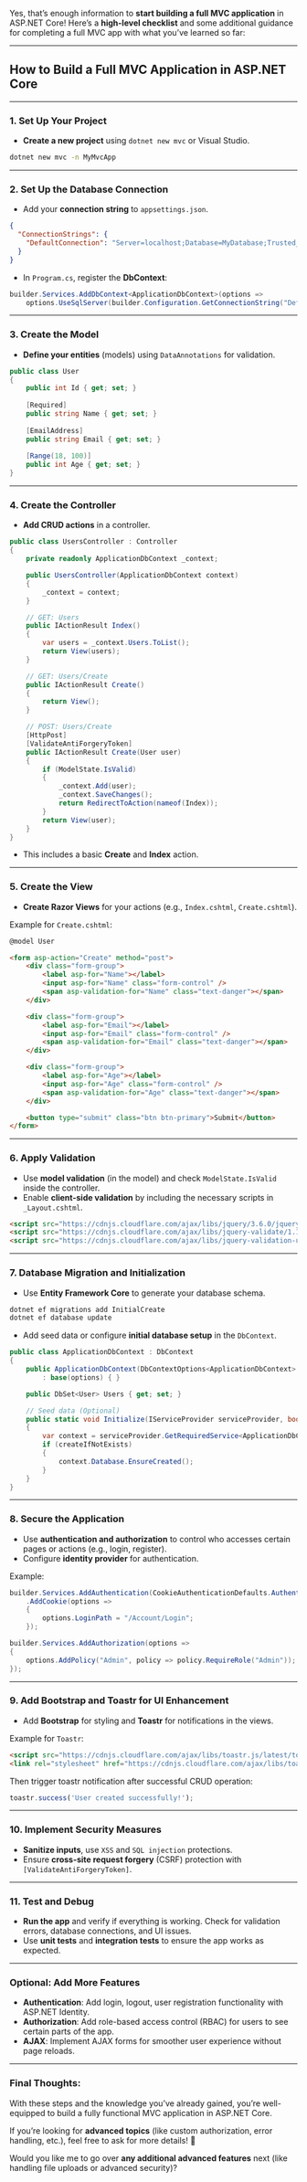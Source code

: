 Yes, that’s enough information to **start building a full MVC application** in ASP.NET Core! Here’s a **high-level checklist** and some additional guidance for completing a full MVC app with what you’ve learned so far:

---

## **How to Build a Full MVC Application in ASP.NET Core**

---

### **1. Set Up Your Project**

- **Create a new project** using `dotnet new mvc` or Visual Studio.
  
```bash
dotnet new mvc -n MyMvcApp
```

---

### **2. Set Up the Database Connection**

- Add your **connection string** to `appsettings.json`.

```json
{
  "ConnectionStrings": {
    "DefaultConnection": "Server=localhost;Database=MyDatabase;Trusted_Connection=True;"
  }
}
```

- In `Program.cs`, register the **DbContext**:

```csharp
builder.Services.AddDbContext<ApplicationDbContext>(options =>
    options.UseSqlServer(builder.Configuration.GetConnectionString("DefaultConnection")));
```

---

### **3. Create the Model**

- **Define your entities** (models) using `DataAnnotations` for validation.

```csharp
public class User
{
    public int Id { get; set; }
    
    [Required]
    public string Name { get; set; }
    
    [EmailAddress]
    public string Email { get; set; }
    
    [Range(18, 100)]
    public int Age { get; set; }
}
```

---

### **4. Create the Controller**

- **Add CRUD actions** in a controller. 

```csharp
public class UsersController : Controller
{
    private readonly ApplicationDbContext _context;

    public UsersController(ApplicationDbContext context)
    {
        _context = context;
    }

    // GET: Users
    public IActionResult Index()
    {
        var users = _context.Users.ToList();
        return View(users);
    }

    // GET: Users/Create
    public IActionResult Create()
    {
        return View();
    }

    // POST: Users/Create
    [HttpPost]
    [ValidateAntiForgeryToken]
    public IActionResult Create(User user)
    {
        if (ModelState.IsValid)
        {
            _context.Add(user);
            _context.SaveChanges();
            return RedirectToAction(nameof(Index));
        }
        return View(user);
    }
}
```

- This includes a basic **Create** and **Index** action.

---

### **5. Create the View**

- **Create Razor Views** for your actions (e.g., `Index.cshtml`, `Create.cshtml`).

Example for `Create.cshtml`:

```html
@model User

<form asp-action="Create" method="post">
    <div class="form-group">
        <label asp-for="Name"></label>
        <input asp-for="Name" class="form-control" />
        <span asp-validation-for="Name" class="text-danger"></span>
    </div>

    <div class="form-group">
        <label asp-for="Email"></label>
        <input asp-for="Email" class="form-control" />
        <span asp-validation-for="Email" class="text-danger"></span>
    </div>

    <div class="form-group">
        <label asp-for="Age"></label>
        <input asp-for="Age" class="form-control" />
        <span asp-validation-for="Age" class="text-danger"></span>
    </div>

    <button type="submit" class="btn btn-primary">Submit</button>
</form>
```

---

### **6. Apply Validation**

- Use **model validation** (in the model) and check `ModelState.IsValid` inside the controller.
- Enable **client-side validation** by including the necessary scripts in `_Layout.cshtml`.

```html
<script src="https://cdnjs.cloudflare.com/ajax/libs/jquery/3.6.0/jquery.min.js"></script>
<script src="https://cdnjs.cloudflare.com/ajax/libs/jquery-validate/1.19.3/jquery.validate.min.js"></script>
<script src="https://cdnjs.cloudflare.com/ajax/libs/jquery-validation-unobtrusive/4.0.0/jquery.validate.unobtrusive.min.js"></script>
```

---

### **7. Database Migration and Initialization**

- Use **Entity Framework Core** to generate your database schema.
  
```bash
dotnet ef migrations add InitialCreate
dotnet ef database update
```

- Add seed data or configure **initial database setup** in the `DbContext`.

```csharp
public class ApplicationDbContext : DbContext
{
    public ApplicationDbContext(DbContextOptions<ApplicationDbContext> options)
        : base(options) { }

    public DbSet<User> Users { get; set; }

    // Seed data (Optional)
    public static void Initialize(IServiceProvider serviceProvider, bool createIfNotExists)
    {
        var context = serviceProvider.GetRequiredService<ApplicationDbContext>();
        if (createIfNotExists)
        {
            context.Database.EnsureCreated();
        }
    }
}
```

---

### **8. Secure the Application**

- Use **authentication and authorization** to control who accesses certain pages or actions (e.g., login, register).
- Configure **identity provider** for authentication.
  
Example:

```csharp
builder.Services.AddAuthentication(CookieAuthenticationDefaults.AuthenticationScheme)
    .AddCookie(options =>
    {
        options.LoginPath = "/Account/Login";
    });

builder.Services.AddAuthorization(options =>
{
    options.AddPolicy("Admin", policy => policy.RequireRole("Admin"));
});
```

---

### **9. Add Bootstrap and Toastr for UI Enhancement**

- Add **Bootstrap** for styling and **Toastr** for notifications in the views.
  
Example for `Toastr`:
```html
<script src="https://cdnjs.cloudflare.com/ajax/libs/toastr.js/latest/toastr.min.js"></script>
<link rel="stylesheet" href="https://cdnjs.cloudflare.com/ajax/libs/toastr.js/latest/toastr.min.css" />
```

Then trigger toastr notification after successful CRUD operation:

```javascript
toastr.success('User created successfully!');
```

---

### **10. Implement Security Measures**

- **Sanitize inputs**, use `XSS` and `SQL injection` protections.
- Ensure **cross-site request forgery** (CSRF) protection with `[ValidateAntiForgeryToken]`.

---

### **11. Test and Debug**

- **Run the app** and verify if everything is working. Check for validation errors, database connections, and UI issues.
- Use **unit tests** and **integration tests** to ensure the app works as expected.

---

### **Optional: Add More Features**
- **Authentication**: Add login, logout, user registration functionality with ASP.NET Identity.
- **Authorization**: Add role-based access control (RBAC) for users to see certain parts of the app.
- **AJAX**: Implement AJAX forms for smoother user experience without page reloads.

---

### **Final Thoughts:**

With these steps and the knowledge you’ve already gained, you’re well-equipped to build a fully functional MVC application in ASP.NET Core.

If you’re looking for **advanced topics** (like custom authorization, error handling, etc.), feel free to ask for more details! 🌟

Would you like me to go over **any additional advanced features** next (like handling file uploads or advanced security)?